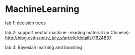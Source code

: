 # MachineLearning

lab 1: decision trees

lab 2: support vector machine 
 -reading material (in Chinese): http://blog.csdn.net/v_july_v/article/details/7624837

lab 3: Bayesian learning and boosting
